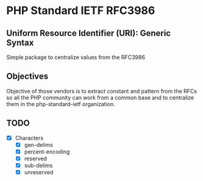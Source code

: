 # PHP Standard IETF RFC3986
## Uniform Resource Identifier (URI): Generic Syntax

Simple package to centralize values from the RFC3986

## Objectives

Objective of those vendors is to extract constant and pattern from the RFCs so all the PHP community can work from a 
common base and to centralize them in the php-standard-ietf organization.

## TODO

- [x] Characters
  - [x] gen-delims
  - [x] percent-encoding
  - [x] reserved
  - [x] sub-delims
  - [x] unreserved
